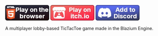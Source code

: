 <div style="display:none"><!-- Meta Data -->
<meta name="cover-image" content="/static/assets/games/tictactoe/discord2.png">
<meta name="short-description" content="A multiplayer lobby-based TicTacToe game made in the Blazium Engine.">
<meta name="game-name" content="Project TicTacToe">
</div>

<div>
<a href="https://tictactoe.blazium.app" target="_blank">
<img src="/static/assets/buttons/web_button.webp" class="indiedb"></a>
<a href="https://blaziumengine.itch.io/project-tictactoe" target="_blank">
<img src="/static/assets/buttons/itchio_button.webp" class="indiedb"></a>
<a href="https://discord.com/oauth2/authorize?client_id=1356561221616402432" target="_blank">
<img src="/static/assets/buttons/discord_button.webp" class="indiedb"></a>
<!-- <iframe style="min-height:190px" src="https://store.steampowered.com/widget/3418850"></iframe> -->
</div>

A multiplayer lobby-based TicTacToe game made in the Blazium Engine.
